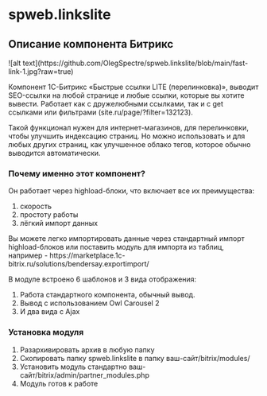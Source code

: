 # spweb.linkslite
<h2>Описание компонента Битрикс</h2>
![alt text](https://github.com/OlegSpectre/spweb.linkslite/blob/main/fast-link-1.jpg?raw=true)

<p>Компонент 1С-Битрикс «Быстрые ссылки LITE (перелинковка)», выводит SEO-ссылки на любой странице и любые ссылки, которые вы хотите вывести. Работает как с дружелюбными ссылками, так и с get ссылками или фильтрами (site.ru/page/?filter=132123).</p>

<p>Такой функционал нужен для интернет-магазинов, для перелинковки, чтобы улучшить индексацию страниц. Но можно использовать и для любых других страниц, как улучшенное облако тегов, которое обычно выводится автоматически.</p>

<h3>Почему именно этот компонент?</h3>

<p>Он работает через highload-блоки, что включает все их преимущества:</p>

<ol>
	<li>скорость</li>
	<li>простоту работы</li>
	<li>лёгкий импорт данных</li>
</ol>

<p>Вы можете легко импортировать данные через стандартный импорт highload-блоков или поставить модуль для импорта из таблиц, например - https://marketplace.1c-bitrix.ru/solutions/bendersay.exportimport/</p>

<p>В модуле встроено 6 шаблонов и 3 вида отображения:</p>

<ol>
	<li>Работа стандартного компонента, обычный вывод.</li>
	<li>Вывод с использованием Owl Carousel 2</li>
	<li>И два вида с Ajax</li>
</ol>

<h3>Установка модуля</h3>

<ol>
	<li>Разархивировать архив в любую папку</li>
	<li>Скопировать папку spweb.linkslite в папку ваш-сайт/bitrix/modules/</li>
	<li>Установить модуль стандартно ваш-сайт/bitrix/admin/partner_modules.php</li>
	<li>Модуль готов к работе</li>
</ol>
